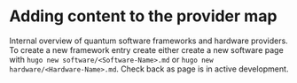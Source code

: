 # Adding content to the provider map
Internal overview of quantum software frameworks and hardware providers. To create a new framework entry create either create a new software page with `hugo new software/<Software-Name>.md` or `hugo new hardware/<Hardware-Name>.md`. Check back as page is in active development.
